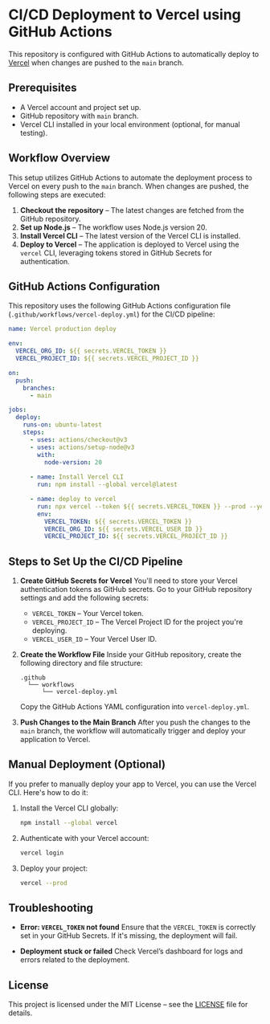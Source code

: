 # CI/CD Deployment to Vercel using GitHub Actions

This repository is configured with GitHub Actions to automatically deploy to [Vercel](https://vercel.com/) when changes are pushed to the `main` branch.

## Prerequisites

* A Vercel account and project set up.
* GitHub repository with `main` branch.
* Vercel CLI installed in your local environment (optional, for manual testing).

## Workflow Overview

This setup utilizes GitHub Actions to automate the deployment process to Vercel on every push to the `main` branch. When changes are pushed, the following steps are executed:

1. **Checkout the repository** – The latest changes are fetched from the GitHub repository.
2. **Set up Node.js** – The workflow uses Node.js version 20.
3. **Install Vercel CLI** – The latest version of the Vercel CLI is installed.
4. **Deploy to Vercel** – The application is deployed to Vercel using the `vercel` CLI, leveraging tokens stored in GitHub Secrets for authentication.

## GitHub Actions Configuration

This repository uses the following GitHub Actions configuration file (`.github/workflows/vercel-deploy.yml`) for the CI/CD pipeline:

```yaml
name: Vercel production deploy

env:
  VERCEL_ORG_ID: ${{ secrets.VERCEL_TOKEN }}
  VERCEL_PROJECT_ID: ${{ secrets.VERCEL_PROJECT_ID }}

on:
  push:
    branches:
      - main

jobs:
  deploy:
    runs-on: ubuntu-latest
    steps:
      - uses: actions/checkout@v3
      - uses: actions/setup-node@v3
        with:
          node-version: 20
      
      - name: Install Vercel CLI
        run: npm install --global vercel@latest

      - name: deploy to vercel
        run: npx vercel --token ${{ secrets.VERCEL_TOKEN }} --prod --yes
        env: 
          VERCEL_TOKEN: ${{ secrets.VERCEL_TOKEN }}
          VERCEL_ORG_ID: ${{ secrets.VERCEL_USER_ID }}
          VERCEL_PROJECT_ID: ${{ secrets.VERCEL_PROJECT_ID }}
```

## Steps to Set Up the CI/CD Pipeline

1. **Create GitHub Secrets for Vercel**
   You'll need to store your Vercel authentication tokens as GitHub secrets. Go to your GitHub repository settings and add the following secrets:

   * `VERCEL_TOKEN` – Your Vercel token.
   * `VERCEL_PROJECT_ID` – The Vercel Project ID for the project you're deploying.
   * `VERCEL_USER_ID` – Your Vercel User ID.

2. **Create the Workflow File**
   Inside your GitHub repository, create the following directory and file structure:

   ```
   .github
     └── workflows
         └── vercel-deploy.yml
   ```

   Copy the GitHub Actions YAML configuration into `vercel-deploy.yml`.

3. **Push Changes to the Main Branch**
   After you push the changes to the `main` branch, the workflow will automatically trigger and deploy your application to Vercel.

## Manual Deployment (Optional)

If you prefer to manually deploy your app to Vercel, you can use the Vercel CLI. Here's how to do it:

1. Install the Vercel CLI globally:

   ```bash
   npm install --global vercel
   ```

2. Authenticate with your Vercel account:

   ```bash
   vercel login
   ```

3. Deploy your project:

   ```bash
   vercel --prod
   ```

## Troubleshooting

* **Error: `VERCEL_TOKEN` not found**
  Ensure that the `VERCEL_TOKEN` is correctly set in your GitHub Secrets. If it's missing, the deployment will fail.

* **Deployment stuck or failed**
  Check Vercel’s dashboard for logs and errors related to the deployment.

## License

This project is licensed under the MIT License – see the [LICENSE](LICENSE) file for details.